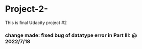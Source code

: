 # Project-2-
This is final Udacity project #2

### change made: fixed bug of datatype error in Part III: @ 2022/7/18
